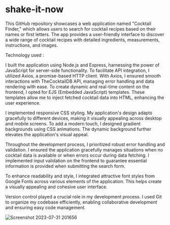 # shake-it-now
This GitHub repository showcases a web application named "Cocktail Finder," which allows users to search for cocktail recipes based on their names or first letters. The app provides a user-friendly interface to discover a wide range of cocktail recipes with detailed ingredients, measurements, instructions, and images.

Technology used :

I built the application using Node.js and Express, harnessing the power of JavaScript for server-side functionality. 
To facilitate API integration, I utilized Axios, a promise-based HTTP client. With Axios, I ensured smooth interactions with TheCocktailDB API, managing error handling and data rendering with ease. To create dynamic and real-time content on the frontend, I opted for EJS (Embedded JavaScript) templates. These templates allow me to inject fetched cocktail data into HTML, enhancing the user experience.

 I implemented responsive CSS styling. My application's design adapts gracefully to different devices, making it visually appealing across desktop and mobile screens. To add a modern touch, I designed gradient backgrounds using CSS animations. The dynamic background further elevates the application's visual appeal.

Throughout the development process, I prioritized robust error handling and validation. I ensured the application gracefully manages situations when no cocktail data is available or when errors occur during data fetching. I implemented input validation on the frontend to guarantee essential information is provided when submitting the search form.

To enhance readability and style, I integrated attractive font styles from Google Fonts across various elements of the application. This helps create a visually appealing and cohesive user interface.

Version control played a crucial role in my development process. I used Git to organize my codebase efficiently, enabling collaborative development and ensuring easy code management.




![Screenshot 2023-07-31 201656](https://github.com/moayyadsaleh/shake-it-now/assets/137034202/9fe509b0-9ef6-479a-bd4b-04f7c2704124)



